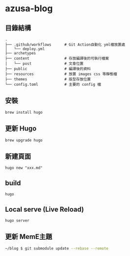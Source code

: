 # azusa-blog

## 目錄結構
```
.
├── .github/workflows      # Git Action自動化 yml檔放置處
│   └── deploy.yml
├── archetypes
├── content                # 存放編譯後的可執行檔案
│   └── post               # 文章位置
├── public                 # 編譯後的資料
├── resources              # 放置 images css 等靜態檔
├── themes                 # 版型存放位置
└── config.toml            # 主要的 config 檔
```

## 安裝
```
brew install hugo
```
## 更新 Hugo
```
brew upgrade hugo
```
## 新建頁面
```
hugo new "xxx.md"
```
## build
```
hugo
```
## Local serve (Live Reload)
```
hugo server
```
## 更新 MemE主題

```sh
~/blog $ git submodule update --rebase --remote
```
